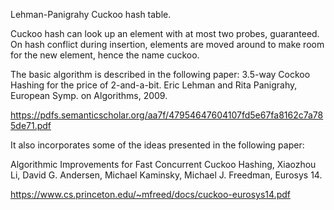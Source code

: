 Lehman-Panigrahy Cuckoo hash table.

Cuckoo hash can look up an element with at most two probes, guaranteed.  On
hash conflict during insertion, elements are moved around to make room for
the new element, hence the name cuckoo.

The basic algorithm is described in the following paper:
  3.5-way Cockoo Hashing for the price of 2-and-a-bit.  Eric Lehman and Rita
  Panigrahy, European Symp. on Algorithms, 2009.

  https://pdfs.semanticscholar.org/aa7f/47954647604107fd5e67fa8162c7a785de71.pdf

It also incorporates some of the ideas presented in the following paper:

  Algorithmic Improvements for Fast Concurrent Cuckoo Hashing, Xiaozhou Li,
  David G. Andersen, Michael Kaminsky, Michael J. Freedman, Eurosys 14.

https://www.cs.princeton.edu/~mfreed/docs/cuckoo-eurosys14.pdf
